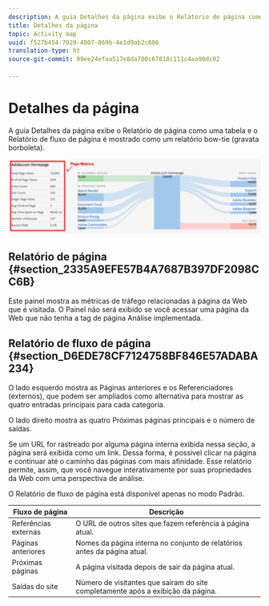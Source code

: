 ```yaml
---
description: A guia Detalhes da página exibe o Relatório de página como uma tabela e o Relatório de fluxo de página é mostrado como um relatório bow-tie (gravata borboleta).
title: Detalhes da página
topic: Activity map
uuid: f527b454-7920-4907-869b-4e1d9ab2c606
translation-type: ht
source-git-commit: 99ee24efaa517e8da700c67818c111c4aa90dc02

---
```



# Detalhes da página

A guia Detalhes da página exibe o Relatório de página como uma tabela e o Relatório de fluxo de página é mostrado como um relatório bow-tie (gravata borboleta).

![](assets/page_flow.png)

## Relatório de página {#section_2335A9EFE57B4A7687B397DF2098CC6B}

Este painel mostra as métricas de tráfego relacionadas à página da Web que é visitada. O Painel não será exibido se você acessar uma página da Web que não tenha a tag de página Análise implementada.

## Relatório de fluxo de página {#section_D6EDE78CF7124758BF846E57ADABA234}

O lado esquerdo mostra as Páginas anteriores e os Referenciadores (externos), que podem ser ampliados como alternativa para mostrar as quatro entradas principais para cada categoria.

O lado direito mostra as quatro Próximas páginas principais e o número de saídas.

Se um URL for rastreado por alguma página interna exibida nessa seção, a página será exibida como um link. Dessa forma, é possível clicar na página e continuar até o caminho das páginas com mais afinidade. Esse relatório permite, assim, que você navegue interativamente por suas propriedades da Web com uma perspectiva de análise.

O Relatório de fluxo de página está disponível apenas no modo Padrão.

| **Fluxo de página** | **Descrição** |
|---|---|
| Referências externas | O URL de outros sites que fazem referência à página atual. |
| Páginas anteriores | Nomes da página interna no conjunto de relatórios antes da página atual. |
| Próximas páginas | A página visitada depois de sair da página atual. |
| Saídas do site | Número de visitantes que saíram do site completamente após a exibição da página. |

